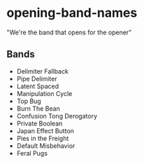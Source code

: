 # opening-band-names
"We're the band that opens for the opener"

## Bands

- Delimiter Fallback
- Pipe Delimiter
- Latent Spaced
- Manipulation Cycle
- Top Bug
- Burn The Bean
- Confusion Tong Derogatory
- Private Boolean
- Japan Effect Button
- Pies in the Freight
- Default Misbehavior
- Feral Pugs
